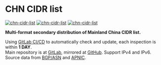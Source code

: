 # CHN CIDR list

[![chn-cidr-list](https://img.shields.io/badge/LICENSE-BSD3%20Clause%20Liscense-red?style=flat-square)](./LICENSE)
[![chn-cidr-list](https://img.shields.io/badge/GitHub-CHN%20CIDR%20list-blueviolet?style=flat-square&logo=github)](https://github.com/fernvenue/chn-cidr-list)
[![chn-cidr-list](https://img.shields.io/badge/GitLab-CHN%20CIDR%20list-orange?style=flat-square&logo=gitlab)](https://gitlab.com/fernvenue/chn-cidr-list)

**Multi-format secondary distribution of Mainland China CIDR list.**

Using [GitLab CI/CD](https://docs.gitlab.com/ee/ci/) to automatically check and update, each inspection is within **1 DAY**.  
Main repository is at [GitLab](https://gitlab.com/fernvenue/chn-cidr-list), mirrored at [GitHub](https://github.com/fernvenue/chn-cidr-list). Support IPv4 and IPv6.  
Source data from [BGP/ASN](https://github.com/gaoyifan/china-operator-ip/tree/ip-lists) and [APNIC](http://ftp.apnic.net/apnic/stats/apnic/delegated-apnic-latest).
